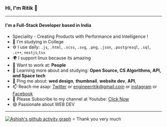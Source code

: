 ### Hi, I'm Ritik 👋
---

#### I'm a Full-Stack Developer based in India
- Speciality - Creating Products with Performance and Intelligence !
- 🏢 I'm  studying in College
- ⚙️ I use daily:  `.js`, `.html`, `.scss`, `.svg`, `.png`, `.json`, `.postgresql`, `.sql`, `.c++`, `nextjs`,`tsx`
- 🌍 I support linux because its amazing
- 💅 Want to work at: **People**
- 🌱 Learning more about and studying: **Open Source, CS Algorithms, API, and Space tech**
- 💬 Ping me about: **wed design**, **thumbnail**, **website dev**, **API**,
- 📫 Reach me asap: <a href="https://x.com/ritikverma90">Twitter</a> or engineerritik@gmail.com or <a href="https://www.instagram.com/er_ritikverma/">instagram</a> or <a href="https://www.facebook.com/profile.php?id=100028289570139">Facebook</a> 
- 💜 Please Subscribe to my channel at Youtube: <a href="https://www.youtube.com/@ritikvermaa"> Click Now </a> 
- 😄 Passionate about WEB DEV
---
[![Ashish's github activity graph](https://github-readme-activity-graph.vercel.app/graph?username=Ritik-Vermaa&bg_color=000000&color=ffffff&line=ffa047&point=1b03d3&area=true&hide_border=true)](https://github.com/ashutosh00710/github-readme-activity-graph)
⭐️ Thank you very much
